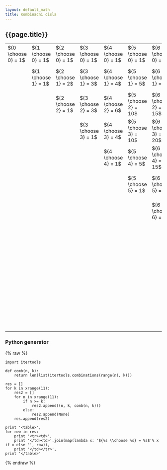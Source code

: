 ```yaml
---
layout: default_math
title: Kombinacni cisla
---
```


## {{page.title}}

<style>
td {
    height: 50px;
}
</style>

<table> <tr><td> ${0 \choose 0} = 1$</td><td>${1 \choose 0} = 1$</td><td>${2 \choose 0} = 1$</td><td>${3 \choose 0} = 1$</td><td>${4 \choose 0} = 1$</td><td>${5 \choose 0} = 1$</td><td>${6 \choose 0} = 1$</td><td>${7 \choose 0} = 1$</td><td>${8 \choose 0} = 1$</td><td>${9 \choose 0} = 1$</td><td>${10 \choose 0} = 1$ </td></tr> <tr><td> </td><td>${1 \choose 1} = 1$</td><td>${2 \choose 1} = 2$</td><td>${3 \choose 1} = 3$</td><td>${4 \choose 1} = 4$</td><td>${5 \choose 1} = 5$</td><td>${6 \choose 1} = 6$</td><td>${7 \choose 1} = 7$</td><td>${8 \choose 1} = 8$</td><td>${9 \choose 1} = 9$</td><td>${10 \choose 1} = 10$ </td></tr> <tr><td> </td><td></td><td>${2 \choose 2} = 1$</td><td>${3 \choose 2} = 3$</td><td>${4 \choose 2} = 6$</td><td>${5 \choose 2} = 10$</td><td>${6 \choose 2} = 15$</td><td>${7 \choose 2} = 21$</td><td>${8 \choose 2} = 28$</td><td>${9 \choose 2} = 36$</td><td>${10 \choose 2} = 45$ </td></tr> <tr><td> </td><td></td><td></td><td>${3 \choose 3} = 1$</td><td>${4 \choose 3} = 4$</td><td>${5 \choose 3} = 10$</td><td>${6 \choose 3} = 20$</td><td>${7 \choose 3} = 35$</td><td>${8 \choose 3} = 56$</td><td>${9 \choose 3} = 84$</td><td>${10 \choose 3} = 120$ </td></tr> <tr><td> </td><td></td><td></td><td></td><td>${4 \choose 4} = 1$</td><td>${5 \choose 4} = 5$</td><td>${6 \choose 4} = 15$</td><td>${7 \choose 4} = 35$</td><td>${8 \choose 4} = 70$</td><td>${9 \choose 4} = 126$</td><td>${10 \choose 4} = 210$ </td></tr> <tr><td> </td><td></td><td></td><td></td><td></td><td>${5 \choose 5} = 1$</td><td>${6 \choose 5} = 6$</td><td>${7 \choose 5} = 21$</td><td>${8 \choose 5} = 56$</td><td>${9 \choose 5} = 126$</td><td>${10 \choose 5} = 252$ </td></tr> <tr><td> </td><td></td><td></td><td></td><td></td><td></td><td>${6 \choose 6} = 1$</td><td>${7 \choose 6} = 7$</td><td>${8 \choose 6} = 28$</td><td>${9 \choose 6} = 84$</td><td>${10 \choose 6} = 210$ </td></tr> <tr><td> </td><td></td><td></td><td></td><td></td><td></td><td></td><td>${7 \choose 7} = 1$</td><td>${8 \choose 7} = 8$</td><td>${9 \choose 7} = 36$</td><td>${10 \choose 7} = 120$ </td></tr> <tr><td> </td><td></td><td></td><td></td><td></td><td></td><td></td><td></td><td>${8 \choose 8} = 1$</td><td>${9 \choose 8} = 9$</td><td>${10 \choose 8} = 45$ </td></tr> <tr><td> </td><td></td><td></td><td></td><td></td><td></td><td></td><td></td><td></td><td>${9 \choose 9} = 1$</td><td>${10 \choose 9} = 10$ </td></tr> <tr><td> </td><td></td><td></td><td></td><td></td><td></td><td></td><td></td><td></td><td></td><td>${10 \choose 10} = 1$ </td></tr> </table>


### Python generator

{% raw %}

    import itertools

    def comb(n, k):
        return len(list(itertools.combinations(range(n), k)))

    res = []
    for k in xrange(11):
        res2 = []
        for n in xrange(11):
            if n >= k:
                res2.append((n, k, comb(n, k)))
            else:
                res2.append(None)
        res.append(res2)

    print '<table>',
    for row in res:
        print '<tr><td>',
        print '</td><td>'.join(map(lambda x: '${%s \\choose %s} = %s$'% x if x else '', row)),
        print '</td></tr>',
    print '</table>'

{% endraw %}
